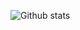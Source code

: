 ![Github stats](https://github-readme-stats.vercel.app/api?username=Gl00ria&theme=dark&show_icons=true&count_private=true)

